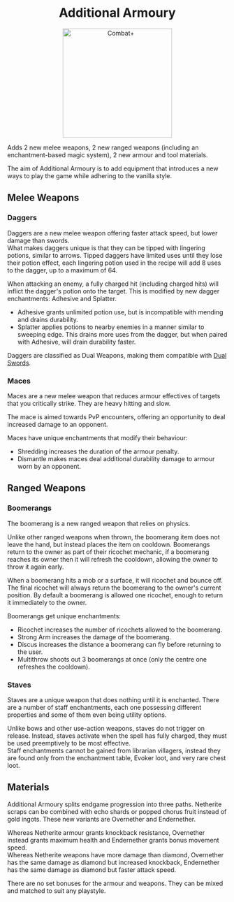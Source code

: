 <div align="center">

# Additional Armoury

<img src="https://github.com/Provismet/Additional-Armoury/assets/17149901/bd703705-6811-473c-ad05-b328420ba668" alt="Combat+" width=250px>

</div>

Adds 2 new melee weapons, 2 new ranged weapons (including an enchantment-based magic system), 2 new armour and tool materials.

The aim of Additional Armoury is to add equipment that introduces a new ways to play the game while adhering to the vanilla style.

## Melee Weapons
### Daggers
Daggers are a new melee weapon offering faster attack speed, but lower damage than swords.  
What makes daggers unique is that they can be tipped with lingering potions, similar to arrows. Tipped daggers have limited uses until they lose their potion effect, each lingering potion used in the recipe will add 8 uses to the dagger, up to a maximum of 64.

When attacking an enemy, a fully charged hit (including charged hits) will inflict the dagger's potion onto the target. This is modified by new dagger enchantments: Adhesive and Splatter.  
- Adhesive grants unlimited potion use, but is incompatible with mending and drains durability.
- Splatter applies potions to nearby enemies in a manner similar to sweeping edge. This drains more uses from the dagger, but when paired with Adhesive, will drain durability faster.

Daggers are classified as Dual Weapons, making them compatible with [Dual Swords](https://github.com/Provismet/Dual-Swords).

### Maces
Maces are a new melee weapon that reduces armour effectives of targets that you critically strike. They are heavy hitting and slow.

The mace is aimed towards PvP encounters, offering an opportunity to deal increased damage to an opponent.

Maces have unique enchantments that modify their behaviour:
- Shredding increases the duration of the armour penalty.
- Dismantle makes maces deal additional durability damage to armour worn by an opponent.

## Ranged Weapons
### Boomerangs
The boomerang is a new ranged weapon that relies on physics.

Unlike other ranged weapons when thrown, the boomerang item does not leave the hand, but instead places the item on cooldown. Boomerangs return to the owner as part of their ricochet mechanic, if a boomerang reaches its owner then it will refresh the cooldown, allowing the owner to throw it again early.

When a boomerang hits a mob or a surface, it will ricochet and bounce off. The final ricochet will always return the boomerang to the owner's current position. By default a boomerang is allowed one ricochet, enough to return it immediately to the owner.

Boomerangs get unique enchantments:
- Ricochet increases the number of ricochets allowed to the boomerang.
- Strong Arm increases the damage of the boomerang.
- Discus increases the distance a boomerang can fly before returning to the user.
- Multithrow shoots out 3 boomerangs at once (only the centre one refreshes the cooldown).

### Staves
Staves are a unique weapon that does nothing until it is enchanted. There are a number of staff enchantments, each one possessing different properties and some of them even being utility options.

Unlike bows and other use-action weapons, staves do not trigger on release. Instead, staves activate when the spell has fully charged, they must be used preemptively to be most effective.  
Staff enchantments cannot be gained from librarian villagers, instead they are found only from the enchantment table, Evoker loot, and very rare chest loot.

## Materials
Additional Armoury splits endgame progression into three paths. Netherite scraps can be combined with echo shards or popped chorus fruit instead of gold ingots. These new variants are Overnether and Endernether.

Whereas Netherite armour grants knockback resistance, Overnether instead grants maximum health and Endernether grants bonus movement speed.  
Whereas Netherite weapons have more damage than diamond, Overnether has the same damage as diamond but increased knockback, Endernether has the same damage as diamond but faster attack speed.

There are no set bonuses for the armour and weapons. They can be mixed and matched to suit any playstyle.
